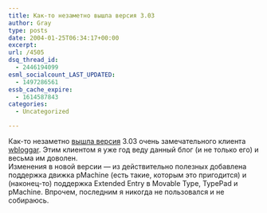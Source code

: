 ```yaml
---
title: Как-то незаметно вышла версия 3.03
author: Gray
type: posts
date: 2004-01-25T06:34:17+00:00
excerpt:
url: /4505
dsq_thread_id:
  - 2446194099
esml_socialcount_LAST_UPDATED:
  - 1497286561
essb_cache_expire:
  - 1614587843
categories:
  - Uncategorized

---
```








Как-то незаметно <a href="http://wbloggar.com/files/v303/wb3eng.exe" target="_blank">вышла версия</a> 3.03 очень замечательного клиента <a href="http://wbloggar.com/" target="_blank">wbloggar</a>. Этим клиентом я уже год веду данный блог (и не только его) и весьма им доволен.  
Изменения в новой версии &#8212; из действительно полезных добавлена поддержка движка pMachine (есть такие, которым это пригодится) и (наконец-то) поддержка Extended Entry в Movable Type, TypePad и pMachine. Впрочем, последним я никогда не пользовался и не собираюсь.